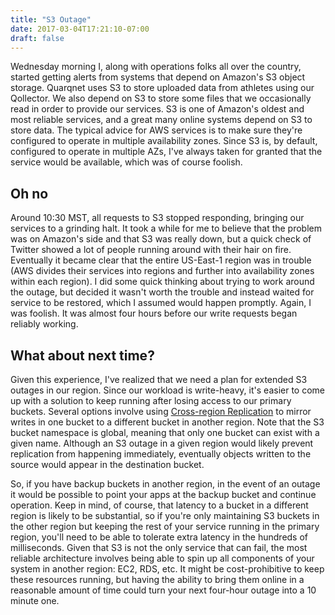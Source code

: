 ```yaml
---
title: "S3 Outage"
date: 2017-03-04T17:21:10-07:00
draft: false
---
```

Wednesday morning I, along with operations folks all over the country, started getting alerts from systems that depend on Amazon's S3 object storage. Quarqnet uses S3 to store uploaded data from athletes using our Qollector. We also depend on S3 to store some files that we occasionally read in order to provide our services. S3 is one of Amazon's oldest and most reliable services, and a great many online systems depend on S3 to store data. The typical advice for AWS services is to make sure they're configured to operate in multiple availability zones. Since S3 is, by default, configured to operate in multiple AZs, I've always taken for granted that the service would be available, which was of course foolish.

## Oh no

Around 10:30 MST, all requests to S3 stopped responding, bringing our services to a grinding halt. It took a while for me to believe that the problem was on Amazon's side and that S3 was really down, but a quick check of Twitter showed a lot of people running around with their hair on fire. Eventually it became clear that the entire US-East-1 region was in trouble (AWS divides their services into regions and further into availability zones within each region). I did some quick thinking about trying to work around the outage, but decided it wasn't worth the trouble and instead waited for service to be restored, which I assumed would happen promptly. Again, I was foolish. It was almost four hours before our write requests began reliably working.

## What about next time?

Given this experience, I've realized that we need a plan for extended S3 outages in our region. Since our workload is write-heavy, it's easier to come up with a solution to keep running after losing access to our primary buckets. Several options involve using [Cross-region Replication](http://docs.aws.amazon.com/AmazonS3/latest/dev/crr.html) to mirror writes in one bucket to a different bucket in another region. Note that the S3 bucket namespace is global, meaning that only one bucket can exist with a given name. Although an S3 outage in a given region would likely prevent replication from happening immediately, eventually objects written to the source would appear in the destination bucket.

So, if you have backup buckets in another region, in the event of an outage it would be possible to point your apps at the backup bucket and continue operation. Keep in mind, of course, that latency to a bucket in a different region is likely to be substantial, so if you're only maintaining S3 buckets in the other region but keeping the rest of your service running in the primary region, you'll need to be able to tolerate extra latency in the hundreds of milliseconds. Given that S3 is not the only service that can fail, the most reliable architecture involves being able to spin up all components of your system in another region: EC2, RDS, etc. It might be cost-prohibitive to keep these resources running, but having the ability to bring them online in a reasonable amount of time could turn your next four-hour outage into a 10 minute one.
